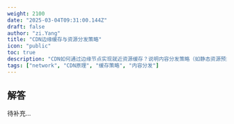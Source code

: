 ```yaml
---
weight: 2100
date: "2025-03-04T09:31:00.144Z"
draft: false
author: "zi.Yang"
title: "CDN边缘缓存与资源分发策略"
icon: "public"
toc: true
description: "CDN如何通过边缘节点实现就近资源缓存？说明内容分发策略（如静态资源预热、动态内容加速）的核心原理及对首屏加载性能的优化价值。"
tags: ["network", "CDN原理", "缓存策略", "内容分发"]
---
```


## 解答

待补充...
